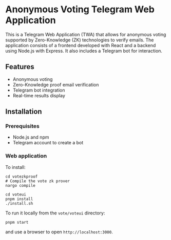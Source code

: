 # Anonymous Voting Telegram Web Application

This is a Telegram Web Application (TWA) that allows for anonymous voting supported by Zero-Knowledge (ZK) technologies to verify emails. The application consists of a frontend developed with React and a backend using Node.js with Express. It also includes a Telegram bot for interaction.

## Features

- Anonymous voting
- Zero-Knowledge proof email verification
- Telegram bot integration
- Real-time results display

## Installation

### Prerequisites

- Node.js and npm
- Telegram account to create a bot

### Web application

To install:
```
cd votezkproof
# Compile the vote zk prover
nargo compile

cd voteui
pnpm install
./install.sh
```

To run it locally from the ```vote/voteui``` directory:
```
pnpm start
```
and use a browser to open ```http://localhost:3000```.